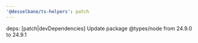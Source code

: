 ```yaml
---
'@desselbane/ts-helpers': patch
---
```


deps: [patch|devDependencies] Update package @types/node from 24.9.0 to 24.9.1
